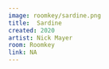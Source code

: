 ```yaml
---
image: roomkey/sardine.png
title:  Sardine
created: 2020
artist: Nick Mayer
room: Roomkey
link: NA
---
```



